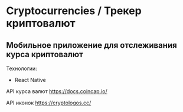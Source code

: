 # Cryptocurrencies / Трекер криптовалют
## Мобильное приложение для отслеживания курса криптовалют
Технологии:
* React Native

API курса валют https://docs.coincap.io/

API иконок https://cryptologos.cc/
